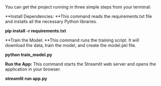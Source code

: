 You can get the project running in three simple steps from your terminal:

**Install Dependencies: **This command reads the requirements.txt file and installs all the necessary Python libraries.

**pip install -r requirements.txt**

**Train the Model: **This command runs the training script. It will download the data, train the model, and create the model.pkl file.

**python train_model.py**

**Run the App:** This command starts the Streamlit web server and opens the application in your browser.

**streamlit run app.py**
